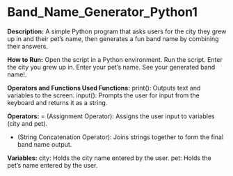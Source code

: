 # Band_Name_Generator_Python1

**Description:** A simple Python program that asks users for the city they grew up in and their pet’s name, then generates a fun band name by combining their answers.

**How to Run:**
Open the script in a Python environment.
Run the script.
Enter the city you grew up in.
Enter your pet’s name.
See your generated band name!.

**Operators and Functions Used
Functions:**
print(): Outputs text and variables to the screen.
input(): Prompts the user for input from the keyboard and returns it as a string.

**Operators:**
= (Assignment Operator): Assigns the user input to variables (city and pet).
+ (String Concatenation Operator): Joins strings together to form the final band name output.

**Variables:**
city: Holds the city name entered by the user.
pet: Holds the pet’s name entered by the user.

